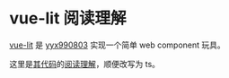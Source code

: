 # vue-lit 阅读理解

[vue-lit][1] 是 [yyx990803][2] 实现一个简单 web component 玩具。

这里是[其代码][3]的[阅读理解][4]，顺便改写为 ts。

[1]: https://github.com/yyx990803/vue-lit
[2]: https://github.com/yyx990803
[3]: https://github.com/yyx990803/vue-lit/blob/master/index.js
[4]: src/index.ts
